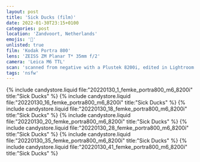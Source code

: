 ```yaml
---
layout: post
title: 'Sick Ducks (film)'
date: 2022-01-30T23:15+0100
categories: post
location: 'Zandvoort, Netherlands'
emojis: '🔞'
unlisted: true
film: 'Kodak Portra 800'
lens: 'ZEISS ZM Planar T* 35mm f/2'
camera: 'Leica M6 TTL'
scan: 'scanned from negative with a Plustek 8200i, edited in Lightroom'
tags: 'nsfw'
---
```


{% include candystore.liquid file:"20220130_1_femke_portra800_m6_8200i" title:"Sick Ducks" %}
{% include candystore.liquid file:"20220130_16_femke_portra800_m6_8200i" title:"Sick Ducks" %}
{% include candystore.liquid file:"20220130_18_femke_portra800_m6_8200i" title:"Sick Ducks" %}
{% include candystore.liquid file:"20220130_20_femke_portra800_m6_8200i" title:"Sick Ducks" %}
{% include candystore.liquid file:"20220130_28_femke_portra800_m6_8200i" title:"Sick Ducks" %}
{% include candystore.liquid file:"20220130_35_femke_portra800_m6_8200i" title:"Sick Ducks" %}
{% include candystore.liquid file:"20220130_41_femke_portra800_m6_8200i" title:"Sick Ducks" %}
